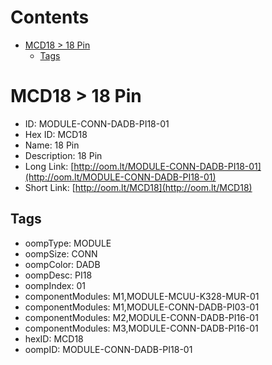 



Contents
========

* [MCD18 > 18 Pin](#mcd18--18-pin)
	* [Tags](#tags)

# MCD18 > 18 Pin

- ID: MODULE-CONN-DADB-PI18-01
- Hex ID: MCD18
- Name: 18 Pin
- Description: 18 Pin
- Long Link: [http://oom.lt/MODULE-CONN-DADB-PI18-01](http://oom.lt/MODULE-CONN-DADB-PI18-01)
- Short Link: [http://oom.lt/MCD18](http://oom.lt/MCD18)

## Tags

- oompType: MODULE
- oompSize: CONN
- oompColor: DADB
- oompDesc: PI18
- oompIndex: 01
- componentModules: M1,MODULE-MCUU-K328-MUR-01
- componentModules: M1,MODULE-CONN-DADB-PI03-01
- componentModules: M2,MODULE-CONN-DADB-PI16-01
- componentModules: M3,MODULE-CONN-DADB-PI16-01
- hexID: MCD18
- oompID: MODULE-CONN-DADB-PI18-01
